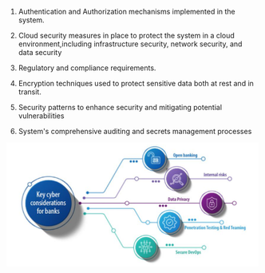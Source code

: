 1. Authentication and Authorization mechanisms implemented in the system.

2. Cloud security measures in place to protect the system in a cloud environment,including infrastructure security, network security, and data security

3. Regulatory and compliance requirements.

4. Encryption techniques used to protect sensitive data both at rest and in transit.

5. Security patterns to enhance security and mitigating potential vulnerabilities

6. System's comprehensive auditing and secrets management processes

![Security Architecture](/SecurityArch.png)
